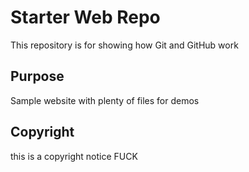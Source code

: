 # Starter Web Repo

This repository is for showing how Git and GitHub work

## Purpose

Sample website with plenty of files for demos

## Copyright

this is a copyright notice FUCK 
